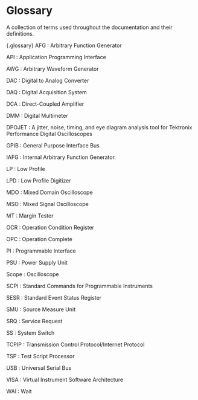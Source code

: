 # Glossary

A collection of terms used throughout the documentation and their definitions.

{.glossary}
AFG
: Arbitrary Function Generator

API
: Application Programming Interface

AWG
: Arbitrary Waveform Generator

DAC
: Digital to Analog Converter

DAQ
: Digital Acquisition System

DCA
: Direct-Coupled Amplifier

DMM
: Digital Multimeter

DPOJET
:  A jitter, noise, timing, and eye diagram analysis tool for Tektronix Performance Digital Oscilloscopes

GPIB
: General Purpose Interface Bus

IAFG
: Internal Arbitrary Function Generator.

LP
: Low Profile

LPD
: Low Profile Digitizer

MDO
: Mixed Domain Oscilloscope

MSO
: Mixed Signal Oscilloscope

MT
: Margin Tester

OCR
: Operation Condition Register

OPC
: Operation Complete

PI
: Programmable Interface

PSU
: Power Supply Unit

Scope
: Oscilloscope

SCPI
: Standard Commands for Programmable Instruments

SESR
: Standard Event Status Register

SMU
: Source Measure Unit

SRQ
: Service Request

SS
: System Switch

TCPIP
: Transmission Control Protocol/Internet Protocol

TSP
: Test Script Processor

USB
: Universal Serial Bus

VISA
: Virtual Instrument Software Architecture

WAI
: Wait
